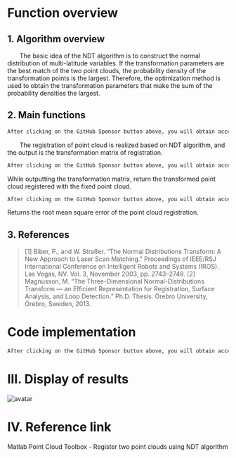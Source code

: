 #  Function overview 

##  1. Algorithm overview 

   The basic idea of the NDT algorithm is to construct the normal distribution of multi-latitude variables. If the transformation parameters are the best match of the two point clouds, the probability density of the transformation points is the largest. Therefore, the optimization method is used to obtain the transformation parameters that make the sum of the probability densities the largest. 

##  2. Main functions 

  ```python  
After clicking on the GitHub Sponsor button above, you will obtain access permissions to my private code repository ( https://github.com/slowlon/my_code_bar ) to view this blog code. By searching the code number of this blog, you can find the code you need, code number is: 202402030957459146
  ```  
   The registration of point cloud is realized based on NDT algorithm, and the output is the transformation matrix of registration. 

  ```python  
After clicking on the GitHub Sponsor button above, you will obtain access permissions to my private code repository ( https://github.com/slowlon/my_code_bar ) to view this blog code. By searching the code number of this blog, you can find the code you need, code number is: 202402030957459146
  ```  
 While outputting the transformation matrix, return the transformed point cloud registered with the fixed point cloud. 

  ```python  
After clicking on the GitHub Sponsor button above, you will obtain access permissions to my private code repository ( https://github.com/slowlon/my_code_bar ) to view this blog code. By searching the code number of this blog, you can find the code you need, code number is: 202402030957459146
  ```  
 Returns the root mean square error of the point cloud registration. 

##  3. References 

>  [1] Biber, P., and W. Straßer. “The Normal Distributions Transform: A New Approach to Laser Scan Matching.” Proceedings of IEEE/RSJ International Conference on Intelligent Robots and Systems (IROS). Las Vegas, NV. Vol. 3, November 2003, pp. 2743–2748. [2] Magnusson, M. “The Three-Dimensional Normal-Distributions Transform — an Efficient Representation for Registration, Surface Analysis, and Loop Detection.” Ph.D. Thesis. Örebro University, Örebro, Sweden, 2013. 

#  Code implementation 

  ```python  
After clicking on the GitHub Sponsor button above, you will obtain access permissions to my private code repository ( https://github.com/slowlon/my_code_bar ) to view this blog code. By searching the code number of this blog, you can find the code you need, code number is: 202402030957459146
  ```  
#  III. Display of results 

 ![avatar]( 20210606074031787.png) 

#  IV. Reference link 

 Matlab Point Cloud Toolbox - Register two point clouds using NDT algorithm 

